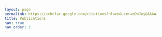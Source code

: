 ```yaml
---
layout: page
permalink: https://scholar.google.com/citations?hl=en&user=oOwJeyQAAAAJ&view_op=list_works&sortby=pubdate
title: Publications
nav: true
nav_order: 2
---
```

